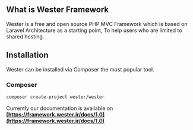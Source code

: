 ## What is Wester Framework
Wester is a free and open source PHP MVC Framework which is based on Laravel Architecture as a starting point, To help users who are limited to shared hosting.

## Installation
Wester can be installed via Composer the most popular tool.
### Composer
```bash
composer create-project wester/wester
```

Currently our documentation is available on **[https://framework.wester.ir/docs/1.0](https://framework.wester.ir/docs/1.0)**